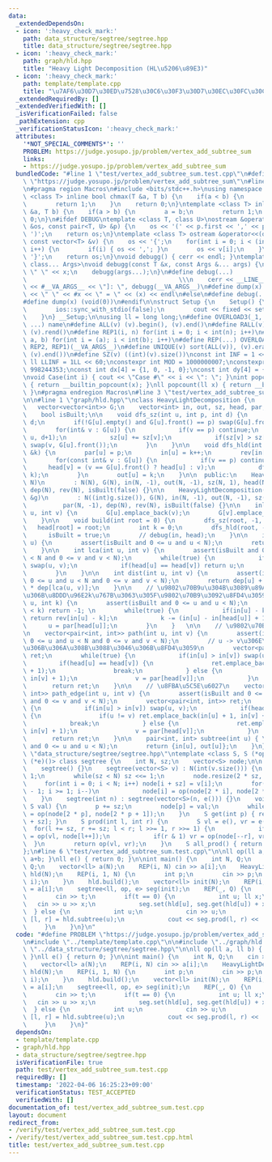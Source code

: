 ```yaml
---
data:
  _extendedDependsOn:
  - icon: ':heavy_check_mark:'
    path: data_structure/segtree/segtree.hpp
    title: data_structure/segtree/segtree.hpp
  - icon: ':heavy_check_mark:'
    path: graph/hld.hpp
    title: "Heavy Light Decomposition (HL\u5206\u89E3)"
  - icon: ':heavy_check_mark:'
    path: template/template.cpp
    title: "\u7AF6\u30D7\u30ED\u7528\u30C6\u30F3\u30D7\u30EC\u30FC\u30C8"
  _extendedRequiredBy: []
  _extendedVerifiedWith: []
  _isVerificationFailed: false
  _pathExtension: cpp
  _verificationStatusIcon: ':heavy_check_mark:'
  attributes:
    '*NOT_SPECIAL_COMMENTS*': ''
    PROBLEM: https://judge.yosupo.jp/problem/vertex_add_subtree_sum
    links:
    - https://judge.yosupo.jp/problem/vertex_add_subtree_sum
  bundledCode: "#line 1 \"test/vertex_add_subtree_sum.test.cpp\"\n#define PROBLEM\
    \ \"https://judge.yosupo.jp/problem/vertex_add_subtree_sum\"\n#line 1 \"template/template.cpp\"\
    \n#pragma region Macros\n#include <bits/stdc++.h>\nusing namespace std;\ntemplate\
    \ <class T> inline bool chmax(T &a, T b) {\n    if(a < b) {\n        a = b;\n\
    \        return 1;\n    }\n    return 0;\n}\ntemplate <class T> inline bool chmin(T\
    \ &a, T b) {\n    if(a > b) {\n        a = b;\n        return 1;\n    }\n    return\
    \ 0;\n}\n#ifdef DEBUG\ntemplate <class T, class U>\nostream &operator<<(ostream\
    \ &os, const pair<T, U> &p) {\n    os << '(' << p.first << ',' << p.second <<\
    \ ')';\n    return os;\n}\ntemplate <class T> ostream &operator<<(ostream &os,\
    \ const vector<T> &v) {\n    os << '{';\n    for(int i = 0; i < (int)v.size();\
    \ i++) {\n        if(i) { os << ','; }\n        os << v[i];\n    }\n    os <<\
    \ '}';\n    return os;\n}\nvoid debugg() { cerr << endl; }\ntemplate <class T,\
    \ class... Args>\nvoid debugg(const T &x, const Args &... args) {\n    cerr <<\
    \ \" \" << x;\n    debugg(args...);\n}\n#define debug(...)                   \
    \                                          \\\n    cerr << __LINE__ << \" [\"\
    \ << #__VA_ARGS__ << \"]: \", debugg(__VA_ARGS__)\n#define dump(x) cerr << __LINE__\
    \ << \" \" << #x << \" = \" << (x) << endl\n#else\n#define debug(...) (void(0))\n\
    #define dump(x) (void(0))\n#endif\n\nstruct Setup {\n    Setup() {\n        cin.tie(0);\n\
    \        ios::sync_with_stdio(false);\n        cout << fixed << setprecision(15);\n\
    \    }\n} __Setup;\n\nusing ll = long long;\n#define OVERLOAD3(_1, _2, _3, name,\
    \ ...) name\n#define ALL(v) (v).begin(), (v).end()\n#define RALL(v) (v).rbegin(),\
    \ (v).rend()\n#define REP1(i, n) for(int i = 0; i < int(n); i++)\n#define REP2(i,\
    \ a, b) for(int i = (a); i < int(b); i++)\n#define REP(...) OVERLOAD3(__VA_ARGS__,\
    \ REP2, REP1)(__VA_ARGS__)\n#define UNIQUE(v) sort(ALL(v)), (v).erase(unique(ALL(v)),\
    \ (v).end())\n#define SZ(v) ((int)(v).size())\nconst int INF = 1 << 30;\nconst\
    \ ll LLINF = 1LL << 60;\nconstexpr int MOD = 1000000007;\nconstexpr int MOD2 =\
    \ 998244353;\nconst int dx[4] = {1, 0, -1, 0};\nconst int dy[4] = {0, 1, 0, -1};\n\
    \nvoid Case(int i) { cout << \"Case #\" << i << \": \"; }\nint popcount(int x)\
    \ { return __builtin_popcount(x); }\nll popcount(ll x) { return __builtin_popcountll(x);\
    \ }\n#pragma endregion Macros\n#line 3 \"test/vertex_add_subtree_sum.test.cpp\"\
    \n\n#line 1 \"graph/hld.hpp\"\nclass HeavyLightDecomposition {\n    int N;\n \
    \   vector<vector<int>> G;\n    vector<int> in, out, sz, head, par, dep, rev;\n\
    \    bool isBuilt;\n\n    void dfs_sz(int u, int p, int d) {\n        dep[u] =\
    \ d;\n        if(!G[u].empty() and G[u].front() == p) swap(G[u].front(), G[u].back());\n\
    \        for(int& v : G[u]) {\n            if(v == p) continue;\n            dfs_sz(v,\
    \ u, d+1);\n            sz[u] += sz[v];\n            if(sz[v] > sz[G[u].front()])\
    \ swap(v, G[u].front());\n        }\n    }\n\n    void dfs_hld(int u, int p, int\
    \ &k) {\n        par[u] = p;\n        in[u] = k++;\n        rev[in[u]] = u;\n\
    \        for(const int& v : G[u]) {\n            if(v == p) continue;\n      \
    \      head[v] = (v == G[u].front() ? head[u] : v);\n            dfs_hld(v, u,\
    \ k);\n        }\n        out[u] = k;\n    }\n\n  public:\n    HeavyLightDecomposition(int\
    \ N)\n        : N(N), G(N), in(N, -1), out(N, -1), sz(N, 1), head(N), par(N, -1),\
    \ dep(N), rev(N), isBuilt(false) {}\n\n    HeavyLightDecomposition(const vector<vector<int>>\
    \ &g)\n        : N((int)g.size()), G(N), in(N, -1), out(N, -1), sz(N, 1), head(N),\n\
    \          par(N, -1), dep(N), rev(N), isBuilt(false) {}\n\n    inline void add_edge(int\
    \ u, int v) {\n        G[u].emplace_back(v);\n        G[v].emplace_back(u);\n\
    \    }\n\n    void build(int root = 0) {\n        dfs_sz(root, -1, 0);\n     \
    \   head[root] = root;\n        int k = 0;\n        dfs_hld(root, -1, k);\n  \
    \      isBuilt = true;\n        // debug(in, head);\n    }\n\n    int operator[](int\
    \ u) {\n        assert(isBuilt and 0 <= u and u < N);\n        return in[u];\n\
    \    }\n\n    int lca(int u, int v) {\n        assert(isBuilt and 0 <= u and u\
    \ < N and 0 <= v and v < N);\n        while(true) {\n            if(in[u] > in[v])\
    \ swap(u, v);\n            if(head[u] == head[v]) return u;\n            v = par[head[v]];\n\
    \        }\n    }\n\n    int dist(int u, int v) {\n        assert(isBuilt and\
    \ 0 <= u and u < N and 0 <= v and v < N);\n        return dep[u] + dep[v] - 2\
    \ * dep[lca(u, v)];\n    }\n\n    // \u9802\u70B9u\u304B\u3089\u89AA\u65B9\u5411\
    \u306B\u8DDD\u96E2k\u767B\u3063\u305F\u9802\u70B9\u3092\u8FD4\u3059\n    int la(int\
    \ u, int k) {\n        assert(isBuilt and 0 <= u and u < N);\n        if(dep[u]\
    \ < k) return -1; \n        while(true) {\n            if(in[u] - k >= in[head[u]])\
    \ return rev[in[u] - k];\n            k -= (in[u] - in[head[u]] + 1);\n      \
    \      u = par[head[u]];\n        }\n    }   \n\n    // \u9802\u70B9\u5C5E\u6027\
    \n    vector<pair<int, int>> path(int u, int v) {\n        assert(isBuilt and\
    \ 0 <= u and u < N and 0 <= v and v < N);\n        // u -> v\u306E\u5411\u304D\
    \u306B\u306A\u308B\u3088\u3046\u306B\u8FD4\u3059\n        vector<pair<int, int>>\
    \ ret;\n        while(true) {\n            if(in[u] > in[v]) swap(u, v);\n   \
    \         if(head[u] == head[v]) {\n                ret.emplace_back(in[u], in[v]\
    \ + 1);\n                break;\n            } else {\n                ret.emplace_back(in[head[v]],\
    \ in[v] + 1);\n                v = par[head[v]];\n            }\n        }\n \
    \       return ret;\n    }\n\n    // \u8FBA\u5C5E\u6027\n    vector<pair<int,\
    \ int>> path_edge(int u, int v) {\n        assert(isBuilt and 0 <= u and u < N\
    \ and 0 <= v and v < N);\n        vector<pair<int, int>> ret;\n        while(true)\
    \ {\n            if(in[u] > in[v]) swap(u, v);\n            if(head[u] == head[v])\
    \ {\n                if(u != v) ret.emplace_back(in[u] + 1, in[v] + 1);\n    \
    \            break;\n            } else {\n                ret.emplace_back(in[head[v]],\
    \ in[v] + 1);\n                v = par[head[v]];\n            }\n        }\n \
    \       return ret;\n    }\n\n    pair<int, int> subtree(int u) { \n        assert(isBuilt\
    \ and 0 <= u and u < N);\n        return {in[u], out[u]};\n    }\n};\n#line 1\
    \ \"data_structure/segtree/segtree.hpp\"\ntemplate <class S, S (*op)(S, S), S\
    \ (*e)()> class segtree {\n    int N, sz;\n    vector<S> node;\n\n  public:\n\
    \    segtree() {}\n    segtree(vector<S> v) : N(int(v.size())) {\n        sz =\
    \ 1;\n        while(sz < N) sz <<= 1;\n        node.resize(2 * sz, e());\n   \
    \     for(int i = 0; i < N; i++) node[i + sz] = v[i];\n        for(int i = sz\
    \ - 1; i >= 1; i--)\n            node[i] = op(node[2 * i], node[2 * i + 1]);\n\
    \    }\n    segtree(int n) : segtree(vector<S>(n, e())) {}\n    void set(int p,\
    \ S val) {\n        p += sz;\n        node[p] = val;\n        while(p >>= 1) node[p]\
    \ = op(node[2 * p], node[2 * p + 1]);\n    }\n    S get(int p) { return node[p\
    \ + sz]; }\n    S prod(int l, int r) {\n        S vl = e(), vr = e();\n      \
    \  for(l += sz, r += sz; l < r; l >>= 1, r >>= 1) {\n            if(l & 1) vl\
    \ = op(vl, node[l++]);\n            if(r & 1) vr = op(node[--r], vr);\n      \
    \  }\n        return op(vl, vr);\n    }\n    S all_prod() { return node[1]; }\n\
    };\n#line 6 \"test/vertex_add_subtree_sum.test.cpp\"\n\nll op(ll a, ll b) { return\
    \ a+b; }\nll e() { return 0; }\n\nint main() {\n    int N, Q;\n    cin >> N >>\
    \ Q;\n    vector<ll> a(N);\n    REP(i, N) cin >> a[i];\n    HeavyLightDecomposition\
    \ hld(N);\n    REP(i, 1, N) {\n        int p;\n        cin >> p;\n        hld.add_edge(p,\
    \ i);\n    }\n    hld.build();\n    vector<ll> init(N);\n    REP(i, N) init[hld[i]]\
    \ = a[i];\n    segtree<ll, op, e> seg(init);\n    REP(_, Q) {\n        int t;\n\
    \        cin >> t;\n        if(t == 0) {\n            int u; ll x;\n         \
    \   cin >> u >> x;\n            seg.set(hld[u], seg.get(hld[u]) + x);\n      \
    \  } else {\n            int u;\n            cin >> u;\n            const auto&\
    \ [l, r] = hld.subtree(u);\n            cout << seg.prod(l, r) << '\\n';\n   \
    \     }\n    }\n}\n"
  code: "#define PROBLEM \"https://judge.yosupo.jp/problem/vertex_add_subtree_sum\"\
    \n#include \"../template/template.cpp\"\n\n#include \"../graph/hld.hpp\"\n#include\
    \ \"../data_structure/segtree/segtree.hpp\"\n\nll op(ll a, ll b) { return a+b;\
    \ }\nll e() { return 0; }\n\nint main() {\n    int N, Q;\n    cin >> N >> Q;\n\
    \    vector<ll> a(N);\n    REP(i, N) cin >> a[i];\n    HeavyLightDecomposition\
    \ hld(N);\n    REP(i, 1, N) {\n        int p;\n        cin >> p;\n        hld.add_edge(p,\
    \ i);\n    }\n    hld.build();\n    vector<ll> init(N);\n    REP(i, N) init[hld[i]]\
    \ = a[i];\n    segtree<ll, op, e> seg(init);\n    REP(_, Q) {\n        int t;\n\
    \        cin >> t;\n        if(t == 0) {\n            int u; ll x;\n         \
    \   cin >> u >> x;\n            seg.set(hld[u], seg.get(hld[u]) + x);\n      \
    \  } else {\n            int u;\n            cin >> u;\n            const auto&\
    \ [l, r] = hld.subtree(u);\n            cout << seg.prod(l, r) << '\\n';\n   \
    \     }\n    }\n}"
  dependsOn:
  - template/template.cpp
  - graph/hld.hpp
  - data_structure/segtree/segtree.hpp
  isVerificationFile: true
  path: test/vertex_add_subtree_sum.test.cpp
  requiredBy: []
  timestamp: '2022-04-06 16:25:23+09:00'
  verificationStatus: TEST_ACCEPTED
  verifiedWith: []
documentation_of: test/vertex_add_subtree_sum.test.cpp
layout: document
redirect_from:
- /verify/test/vertex_add_subtree_sum.test.cpp
- /verify/test/vertex_add_subtree_sum.test.cpp.html
title: test/vertex_add_subtree_sum.test.cpp
---
```

